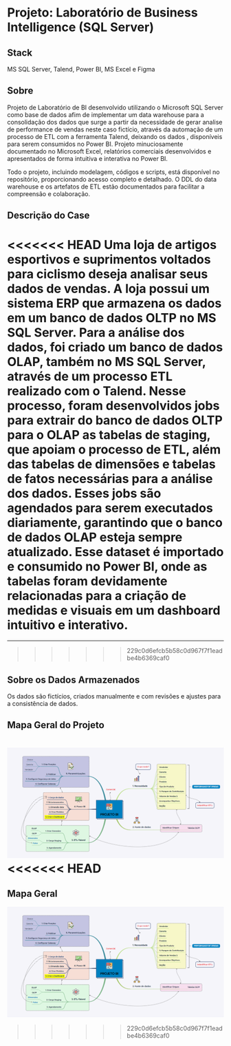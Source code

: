 # **Projeto: Laboratório de Business Intelligence (SQL Server)**

## **Stack**
MS SQL Server, Talend, Power BI, MS Excel e Figma

## **Sobre**
Projeto de Laboratório de BI desenvolvido utilizando o Microsoft SQL Server como base de dados afim  de implementar um data warehouse para a consolidação dos dados que surge a partir da necessidade de gerar analise de performance de vendas neste caso fictício, através da automação de um processo de ETL com a ferramenta Talend, deixando os dados , disponíveis para serem consumidos no Power BI. Projeto minuciosamente documentado no Microsoft Excel, relatórios comerciais desenvolvidos e apresentados de forma intuitiva e interativa no Power BI.

Todo o projeto, incluindo modelagem, códigos e scripts, está disponível no repositório, proporcionando acesso completo e detalhado. O DDL do data warehouse e os artefatos de ETL estão documentados para facilitar a compreensão e colaboração.

## **Descrição do Case**
<<<<<<< HEAD
Uma loja de artigos esportivos e suprimentos voltados para ciclismo deseja analisar seus dados de vendas. A loja possui um sistema ERP que armazena os dados em um banco de dados OLTP no MS SQL Server. Para a análise dos dados, foi criado um banco de dados OLAP, também no MS SQL Server, através de um processo ETL realizado com o Talend. Nesse processo, foram desenvolvidos jobs para extrair do banco de dados OLTP para o OLAP as tabelas de staging, que apoiam o processo de ETL, além das tabelas de dimensões e tabelas de fatos necessárias para a análise dos dados. Esses jobs são agendados para serem executados diariamente, garantindo que o banco de dados OLAP esteja sempre atualizado. Esse dataset é importado e consumido no Power BI, onde as tabelas foram devidamente relacionadas para a criação de medidas e visuais em um dashboard intuitivo e interativo.
=======

***
>>>>>>> 229c0d6efcb5b58c0d967f7f1eadbe4b6369caf0

## **Sobre os Dados Armazenados**
Os dados são fictícios, criados manualmente e com revisões e ajustes para a consistência de dados.

## **Mapa Geral do Projeto**
![Mapa Geral](https://github.com/SmaleyMarques/Lab-Business-Intelligence/blob/main/misc/ProjetoBI_mindmap.png)
<<<<<<< HEAD
=======

## **Mapa Geral**
![Mapa Geral](https://github.com/SmaleyMarques/Lab-Business-Intelligence/blob/main/misc/ProjetoBI_mindmap.png)
>>>>>>> 229c0d6efcb5b58c0d967f7f1eadbe4b6369caf0
